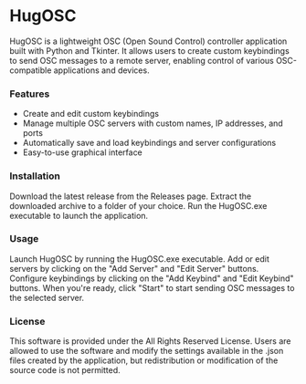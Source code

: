 # HugOSC
HugOSC is a lightweight OSC (Open Sound Control) controller application built with Python and Tkinter. It allows users to create custom keybindings to send OSC messages to a remote server, enabling control of various OSC-compatible applications and devices.

### Features

- Create and edit custom keybindings
- Manage multiple OSC servers with custom names, IP addresses, and ports
- Automatically save and load keybindings and server configurations
- Easy-to-use graphical interface
### Installation
Download the latest release from the Releases page. Extract the downloaded archive to a folder of your choice. Run the HugOSC.exe executable to launch the application.

### Usage
Launch HugOSC by running the HugOSC.exe executable. Add or edit servers by clicking on the "Add Server" and "Edit Server" buttons. Configure keybindings by clicking on the "Add Keybind" and "Edit Keybind" buttons. When you're ready, click "Start" to start sending OSC messages to the selected server.

### License
This software is provided under the All Rights Reserved License. Users are allowed to use the software and modify the settings available in the .json files created by the application, but redistribution or modification of the source code is not permitted.

